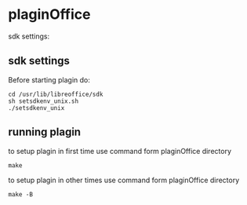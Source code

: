 # plaginOffice

sdk settings:
## sdk settings
Before starting plagin do:

```shell
cd /usr/lib/libreoffice/sdk
sh setsdkenv_unix.sh
./setsdkenv_unix
```

## running plagin
to setup plagin in first time use command form plaginOffice directory
```shell
make
```
to setup plagin in other times use command form plaginOffice directory
```shell
make -B
```
